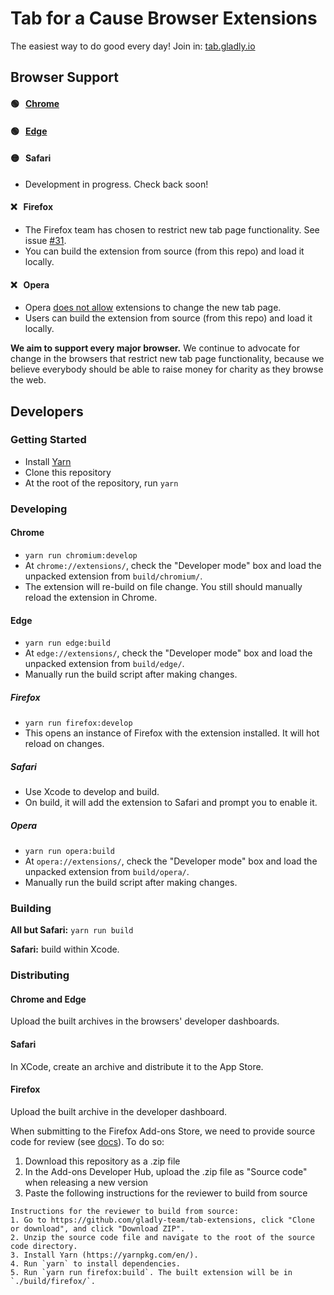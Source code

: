 # Tab for a Cause Browser Extensions
The easiest way to do good every day! Join in: [tab.gladly.io](https://tab.gladly.io/)

## Browser Support

#### 🟢 &nbsp; [Chrome](https://chrome.google.com/webstore/detail/tab-for-a-cause/gibkoahgjfhphbmeiphbcnhehbfdlcgo)

#### 🟢 &nbsp; [Edge](https://microsoftedge.microsoft.com/addons/detail/tab-for-a-cause/hmiiajmhelfgiaoboffbjpjdckbmnddg)

#### 🟡 &nbsp; Safari
* Development in progress. Check back soon!

#### ❌ &nbsp; Firefox
* The Firefox team has chosen to restrict new tab page functionality. See issue [#31](https://github.com/gladly-team/tab-extensions/issues/31).
* You can build the extension from source (from this repo) and load it locally.

#### ❌ &nbsp; Opera
* Opera [does not allow](https://dev.opera.com/extensions/acceptance-criteria/) extensions to change the new tab page.
* Users can build the extension from source (from this repo) and load it locally.

**We aim to support every major browser.** We continue to advocate for change in the browsers that restrict new tab page functionality, because we believe everybody should be able to raise money for charity as they browse the web.

## Developers

### Getting Started

* Install [Yarn](https://yarnpkg.com/en/)
* Clone this repository
* At the root of the repository, run `yarn`

### Developing

#### Chrome
* `yarn run chromium:develop`
* At `chrome://extensions/`, check the "Developer mode" box and load the unpacked extension from `build/chromium/`.
* The extension will re-build on file change. You still should manually reload the extension in Chrome.

#### Edge
* `yarn run edge:build`
* At `edge://extensions/`, check the "Developer mode" box and load the unpacked extension from `build/edge/`.
* Manually run the build script after making changes.

##### Firefox
* `yarn run firefox:develop`
* This opens an instance of Firefox with the extension installed. It will hot reload on changes.

##### Safari
* Use Xcode to develop and build.
* On build, it will add the extension to Safari and prompt you to enable it.

##### Opera
* `yarn run opera:build`
* At `opera://extensions/`, check the "Developer mode" box and load the unpacked extension from `build/opera/`.
* Manually run the build script after making changes.

### Building

**All but Safari:** `yarn run build`

**Safari:** build within Xcode.

### Distributing

#### Chrome and Edge

Upload the built archives in the browsers' developer dashboards.

#### Safari

In XCode, create an archive and distribute it to the App Store.

#### Firefox

Upload the built archive in the developer dashboard.

When submitting to the Firefox Add-ons Store, we need to provide source code for review (see [docs](https://developer.mozilla.org/en-US/docs/Mozilla/Add-ons/Source_Code_Submission)). To do so:

1. Download this repository as a .zip file
2. In the Add-ons Developer Hub, upload the .zip file as "Source code" when releasing a new version
3. Paste the following instructions for the reviewer to build from source
```
Instructions for the reviewer to build from source:
1. Go to https://github.com/gladly-team/tab-extensions, click "Clone or download", and click "Download ZIP".
2. Unzip the source code file and navigate to the root of the source code directory.
3. Install Yarn (https://yarnpkg.com/en/).
4. Run `yarn` to install dependencies.
5. Run `yarn run firefox:build`. The built extension will be in `./build/firefox/`.

